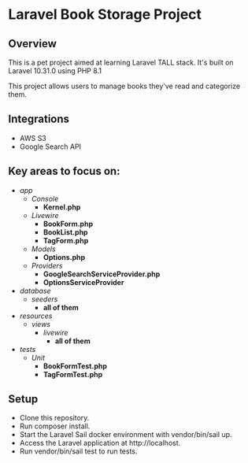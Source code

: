 # Laravel Book Storage Project
## Overview
This is a pet project aimed at learning Laravel TALL stack. It's built on Laravel 10.31.0 using PHP 8.1

This project allows users to manage books they've read and categorize them.

## Integrations
- AWS S3
- Google Search API

## Key areas to focus on:
- *app*
  - *Console*
    - **Kernel.php**
  - *Livewire*
    - **BookForm.php**
    - **BookList.php**
    - **TagForm.php**
  - *Models*
    - **Options.php**
  - *Providers*
    - **GoogleSearchServiceProvider.php**
    - **OptionsServiceProvider**
- *database*
  - *seeders*
    - **all of them**
- *resources*
  - *views*
    - *livewire*
      - **all of them**
- *tests*
  - *Unit*
    - **BookFormTest.php**
    - **TagFormTest.php**

## Setup
- Clone this repository.
- Run composer install.
- Start the Laravel Sail docker environment with vendor/bin/sail up.
- Access the Laravel application at http://localhost.
- Run vendor/bin/sail test to run tests.
